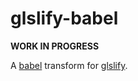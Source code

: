 glslify-babel
=============
**WORK IN PROGRESS**

A [babel](https://babeljs.io/) transform for [glslify](https://github.com/stackgl/glslify).
